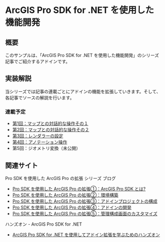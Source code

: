 # ArcGIS Pro SDK for .NET を使用した機能開発

## 概要
このサンプルは、「ArcGIS Pro SDK for .NET を使用した機能開発」のシリーズ記事でご紹介するアドインです。

## 実装解説
当シリーズでは記事の連載ごとにアドインの機能を拡張していきます。そして、各記事でソースの解説を行います。

### 連載予定
 * [第1回：マップとの対話的な操作その１](https://community.esri.com/docs/DOC-14197)
 * [第2回：マップとの対話的な操作その２](https://community.esri.com/docs/DOC-14326)
 * [第3回：レンダラーの設定](https://community.esri.com/docs/DOC-14273)
 * [第4回：アノテーション操作](https://community.esri.com/docs/DOC-14286)
 * 第5回：ジオメトリ変換（未公開）

## 関連サイト
Pro SDK を使用した ArcGIS Pro の拡張 シリーズ ブログ
 * [Pro SDK を使用した ArcGIS Pro の拡張①：ArcGIS Pro SDK とは?](https://community.esri.com/docs/DOC-11507)
 * [Pro SDK を使用した ArcGIS Pro の拡張②：環境構築](https://community.esri.com/docs/DOC-11648)
 * [Pro SDK を使用した ArcGIS Pro の拡張③：アドインプロジェクトの構成](https://community.esri.com/docs/DOC-11974)
 * [Pro SDK を使用した ArcGIS Pro の拡張④：アドインの開発](https://community.esri.com/docs/DOC-12492)
 * [Pro SDK を使用した ArcGIS Pro の拡張⑤：管理構成画面のカスタマイズ](https://community.esri.com/docs/DOC-12651)

ハンズオン - ArcGIS Pro SDK for .NET
 * [ArcGIS Pro SDK for .NET を使用してアドイン拡張を学ぶためのハンズオン](https://github.com/EsriJapan/workshops/tree/master/20190913_arcgis-pro-sdk-hands-on)
